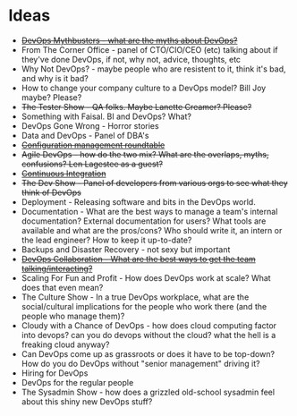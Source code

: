 Ideas
====

* ~~[DevOps Mythbusters - what are the myths about DevOps?](https://github.com/arresteddevops/podcast/blob/master/scripts/episode-006-devops-mythbusters.md)~~
* From The Corner Office - panel of CTO/CIO/CEO (etc) talking about if they've done DevOps, if not, why not, advice, thoughts, etc
* Why Not DevOps? - maybe people who are resistent to it, think it's bad, and why is it bad? 
* How to change your company culture to a DevOps model? Bill Joy maybe? Please?
* ~~The Tester Show - QA folks. Maybe Lanette Creamer? Please?~~
* Something with Faisal. BI and DevOps? What?
* DevOps Gone Wrong - Horror stories
* Data and DevOps - Panel of DBA's
* ~~[Configuration management roundtable](http://www.arresteddevops.com/9)~~
* ~~Agile DevOps - how do the two mix? What are the overlaps, myths, confusions? Len Lagestee as a guest?~~
* ~~[Continuous Integration](https://github.com/arresteddevops/podcast/blob/master/scripts/episode-005-CI-told-you-so.md)~~
* ~~The Dev Show - Panel of developers from various orgs to see what they think of DevOps~~
* Deployment - Releasing software and bits in the DevOps world. 
* Documentation - What are the best ways to manage a team's internal documentation? External documentation for users? What tools are available and what are the pros/cons? Who should write it, an intern or the lead engineer? How to keep it up-to-date?
* Backups and Disaster Recovery - not sexy but important
* ~~[DevOps Collaboration - What are the best ways to get the team talking/interacting?](https://github.com/arresteddevops/podcast/blob/master/scripts/episode-007-all-together-now.md)~~
* Scaling For Fun and Profit - How does DevOps work at scale? What does that even mean? 
* The Culture Show - In a true DevOps workplace, what are the social/cultural implications for the people who work there (and the people who manage them)?
* Cloudy with a Chance of DevOps - how does cloud computing factor into devops? can you do devops without the cloud? what the hell is a freaking cloud anyway?
* Can DevOps come up as grassroots or does it have to be top-down? How do you do DevOps without "senior management" driving it?
* Hiring for DevOps
* DevOps for the regular people
* The Sysadmin Show - how does a grizzled old-school sysadmin feel about this shiny new DevOps stuff?
